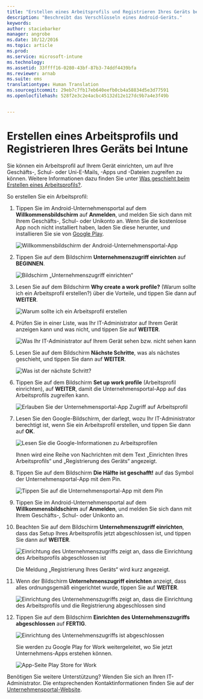 ```yaml
---
title: "Erstellen eines Arbeitsprofils und Registrieren Ihres Geräts bei Intune | Microsoft Intune"
description: "Beschreibt das Verschlüsseln eines Android-Geräts."
keywords: 
author: staciebarker
manager: angrobe
ms.date: 10/12/2016
ms.topic: article
ms.prod: 
ms.service: microsoft-intune
ms.technology: 
ms.assetid: 33ffff16-0280-43bf-87b3-74ddf4439bfa
ms.reviewer: arnab
ms.suite: ems
translationtype: Human Translation
ms.sourcegitcommit: 29eb7c7fb17eb640eefb0cb4a58834d5e3d77591
ms.openlocfilehash: 528f2e3c2e4acbc45132d12e127dc9b7a4e3f49b


---
```



# Erstellen eines Arbeitsprofils und Registrieren Ihres Geräts bei Intune

Sie können ein Arbeitsprofil auf Ihrem Gerät einrichten, um auf Ihre Geschäfts-, Schul- oder Uni-E-Mails, -Apps und -Dateien zugreifen zu können. Weitere Informationen dazu finden Sie unter [Was geschieht beim Erstellen eines Arbeitsprofils?](what-happens-when-you-create-a-work-profile-android.md).

So erstellen Sie ein Arbeitsprofil:

1.  Tippen Sie im Android-Unternehmensportal auf dem **Willkommensbildschirm** auf **Anmelden**, und melden Sie sich dann mit Ihrem Geschäfts-, Schul- oder Unikonto an. Wenn Sie die kostenlose App noch nicht installiert haben, laden Sie diese herunter, und installieren Sie sie von [Google Play](http://play.google.com/store/apps/details?id=com.microsoft.windowsintune.companyportal).

    ![Willkommensbildschirm der Android-Unternehmensportal-App](./media/and-enroll-0-welcome-screen.png)

2. Tippen Sie auf dem Bildschirm **Unternehmenszugriff einrichten** auf **BEGINNEN**.

    ![Bildschirm „Unternehmenszugriff einrichten“](./media/andr-afw-begin-company-access-setup.png)

3.  Lesen Sie auf dem Bildschirm **Why create a work profile?** (Warum sollte ich ein Arbeitsprofil erstellen?) über die Vorteile, und tippen Sie dann auf **WEITER**.

    ![Warum sollte ich ein Arbeitsprofil erstellen](./media/andr-afw-why-create-a-work-profile.png)

4.  Prüfen Sie in einer Liste, was Ihr IT-Administrator auf Ihrem Gerät anzeigen kann und was nicht, und tippen Sie auf **WEITER**.

    ![Was Ihr IT-Administrator auf Ihrem Gerät sehen bzw. nicht sehen kann](./media/andr-afw-what-it-can-see-on-your-device.png)

5.  Lesen Sie auf dem Bildschirm **Nächste Schritte**, was als nächstes geschieht, und tippen Sie dann auf **WEITER**.

    ![Was ist der nächste Schritt?](./media/andr-afw-what-comes-next.png)

6. Tippen Sie auf dem Bildschirm **Set up work profile** (Arbeitsprofil einrichten), auf **WEITER**, damit die Unternehmensportal-App auf das Arbeitsprofils zugreifen kann.

    ![Erlauben Sie der Unternehmensportal-App Zugriff auf Arbeitsprofil](./media/andr-afw-tap-next-to-set-up-work-profile.png)

7. Lesen Sie den Google-Bildschirm, der darlegt, wozu Ihr IT-Administrator berechtigt ist, wenn Sie ein Arbeitsprofil erstellen, und tippen Sie dann auf **OK**.

    ![Lesen Sie die Google-Informationen zu Arbeitsprofilen](./media/andr-afw-google-screen-what-it-can-do.png)

    Ihnen wird eine Reihe von Nachrichten mit dem Text „Einrichten Ihres Arbeitsprofils“ und „Registrierung des Geräts“ angezeigt.

8. Tippen Sie auf dem Bildschirm **Die Hälfte ist geschafft!**  auf das Symbol der Unternehmensportal-App mit dem Pin.

    ![Tippen Sie auf die Unternehmensportal-App mit dem Pin](./media/andr-afw-tap-work-badged-company-portal-icon2.png)

9. Tippen Sie im Android-Unternehmensportal auf dem **Willkommensbildschirm** auf **Anmelden**, und melden Sie sich dann mit Ihrem Geschäfts-, Schul- oder Unikonto an.

10. Beachten Sie auf dem Bildschirm **Unternehmenszugriff einrichten**, dass das Setup Ihres Arbeitsprofils jetzt abgeschlossen ist, und tippen Sie dann auf **WEITER**.

    ![Einrichtung des Unternehmenszugriffs zeigt an, dass die Einrichtung des Arbeitsprofils abgeschlossen ist](./media/andr-afw-work-profile-now-set-up.png)

    Die Meldung „Registrierung Ihres Geräts“ wird kurz angezeigt.

11. Wenn der Bildschirm **Unternehmenszugriff einrichten** anzeigt, dass alles ordnungsgemäß eingerichtet wurde, tippen Sie auf **WEITER**. 

    ![Einrichtung des Unternehmenszugriffs zeigt an, dass die Einrichtung des Arbeitsprofils und die Registrierung abgeschlossen sind](./media/andr-afw-company-access-setup-green-checks.png)

12. Tippen Sie auf dem Bildschirm **Einrichten des Unternehmenszugriffs abgeschlossen** auf **FERTIG**.

    ![Einrichtung des Unternehmenszugriffs ist abgeschlossen](./media/andr-afw-company-access-setup-complete.png)

    Sie werden zu Google Play for Work weitergeleitet, wo Sie jetzt Unternehmens-Apps erstehen können.

    ![App-Seite Play Store for Work](./media/andr-afw-tap-work-play-store-icon.png)

Benötigen Sie weitere Unterstützung? Wenden Sie sich an Ihren IT-Administrator. Die entsprechenden Kontaktinformationen finden Sie auf der [Unternehmensportal-Website](http://portal.manage.microsoft.com).





<!--HONumber=Oct16_HO2-->


